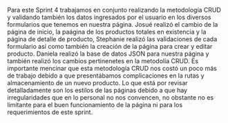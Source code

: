 Para este Sprint 4 trabajamos en conjunto realizando la metodología CRUD y validando también los datos ingresados por el usuario en los diversos formularios que tenemos en nuestra página. Josué realizó el cambio de la página de inicio, la paágina de los productos totales en existencia y la página de detalle de producto, Stephanie realizó las validaciones de cada formulario así como también la creación de la página para crear y editar producto. Daniela realizó la base de datos JSON para nuestra página y también realizó los cambios pertinenetes en la metodolía CRUD. Es importante mencinar que esta metodología CRUD nos costó un poco más de trabajo debido a que presentábamos complicaciones en la rutas y almacenamiento de un nuevo producto.
Lo que está por revisar detalladamente son los estilos de las páginas debido a que hay irregularidades que en lo personal no nos convencen, no obstante no es limitante para el buen funcionamiento de la página ni para los requerimientos de este sprint.


